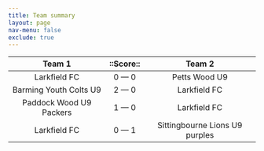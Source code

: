 ```yaml
---
title: Team summary
layout: page
nav-menu: false
exclude: true
---
```




|         Team 1          |  ::Score::  |             Team 2             |
|:-----------------------:|:-----------:|:------------------------------:|
|      Larkfield FC       | 0 &mdash; 0 |         Petts Wood U9          |
| Barming Youth Colts U9  | 2 &mdash; 0 |          Larkfield FC          |
| Paddock Wood U9 Packers | 1 &mdash; 0 |          Larkfield FC          |
|      Larkfield FC       | 0 &mdash; 1 | Sittingbourne Lions U9 purples |

 <br /><br /><br />
